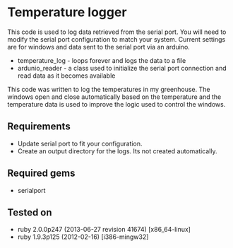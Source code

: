 # Temperature logger

This code is used to log data retrieved from the serial port. You will need to modify the serial port configuration
to match your system. Current settings are for windows and data sent to the serial port via an arduino.

* temperature_log - loops forever and logs the data to a file
* ardunio_reader - a class used to initialize the serial port connection and read data as it becomes available

This code was written to log the temperatures in my greenhouse. The windows open and close automatically based on the
temperature and the temperature data is used to improve the logic used to control the windows.

## Requirements
* Update serial port to fit your configuration.
* Create an output directory for the logs. Its not created automatically.

## Required gems
* serialport

## Tested on
* ruby 2.0.0p247 (2013-06-27 revision 41674) [x86_64-linux]
* ruby 1.9.3p125 (2012-02-16) [i386-mingw32]